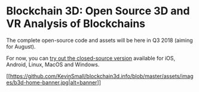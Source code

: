 # Blockchain 3D: Open Source 3D and VR Analysis of Blockchains

The complete open-source code and assets will be here in Q3 2018 (aiming for August).

For now, you can [try out the closed-source version](http://blockchain3d.info/download/) available for iOS, Android, Linux, MacOS and Windows.

[[https://github.com/KevinSmall/blockchain3d.info/blob/master/assets/images/b3d-home-banner.jpg|alt=banner]]